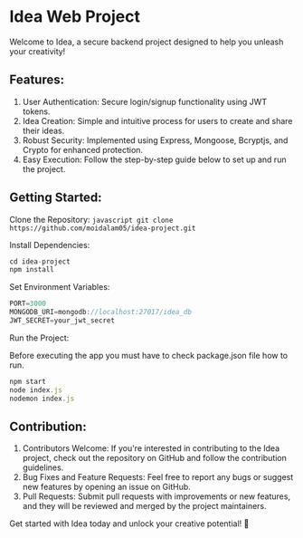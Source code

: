 # Idea Web Project
Welcome to Idea, a secure backend project designed to help you unleash your creativity!

## Features:
1. User Authentication: Secure login/signup functionality using JWT tokens.
2. Idea Creation: Simple and intuitive process for users to create and share their ideas.
3. Robust Security: Implemented using Express, Mongoose, Bcryptjs, and Crypto for enhanced protection.
4. Easy Execution: Follow the step-by-step guide below to set up and run the project.
   
## Getting Started:

Clone the Repository:
```javascript git clone https://github.com/moidalam05/idea-project.git ```

Install Dependencies:
```javascript
cd idea-project
npm install
```

Set Environment Variables:
```javascript
PORT=3000
MONGODB_URI=mongodb://localhost:27017/idea_db
JWT_SECRET=your_jwt_secret
```

Run the Project:

Before executing the app you must have to check package.json file how to run.
```javascript
npm start
node index.js
nodemon index.js
```

## Contribution:
1. Contributors Welcome: If you're interested in contributing to the Idea project, check out the repository on GitHub and follow the contribution guidelines.
2. Bug Fixes and Feature Requests: Feel free to report any bugs or suggest new features by opening an issue on GitHub.
3. Pull Requests: Submit pull requests with improvements or new features, and they will be reviewed and merged by the project maintainers.
   
Get started with Idea today and unlock your creative potential! 🚀
